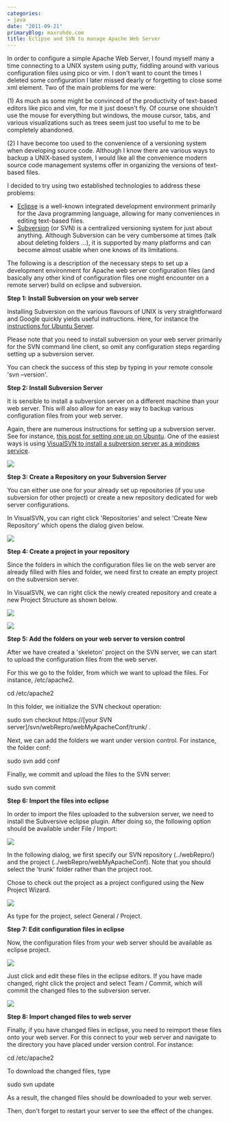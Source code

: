 ```yaml
---
categories:
- java
date: "2011-09-21"
primaryBlog: maxrohde.com
title: Eclipse and SVN to manage Apache Web Server
---
```


In order to configure a simple Apache Web Server, I found myself many a time connecting to a UNIX system using putty, fiddling around with various configuration files using pico or vim. I don't want to count the times I deleted some configuration I later missed dearly or forgetting to close some xml element. Two of the main problems for me were:

(1) As much as some might be convinced of the productivity of text-based editors like pico and vim, for me it just doesn't fly. Of course one shouldn't use the mouse for everything but windows, the mouse cursor, tabs, and various visualizations such as trees seem just too useful to me to be completely abandoned.

(2) I have become too used to the convenience of a versioning system when developing source code. Although I know there are various ways to backup a UNIX-based system, I would like all the convenience modern source code management systems offer in organizing the versions of text-based files.

I decided to try using two established technologies to address these problems:

- [Eclipse](http://eclipse.org/) is a well-known integrated development environment primarily for the Java programming language, allowing for many conveniences in editing text-based files.
- [Subversion](http://en.wikipedia.org/wiki/Apache_Subversion) (or SVN) is a centralized versioning system for just about anything. Although Subversion can be very cumbersome at times (talk about deleting folders …), it is supported by many platforms and can become almost usable when one knows of its limitations.

The following is a description of the necessary steps to set up a development environment for Apache web server configuration files (and basically any other kind of configuration files one might encounter on a remote server) build on eclipse and subversion.

**Step 1: Install Subversion on your web server**

Installing Subversion on the various flavours of UNIX is very straightforward and Google quickly yields useful instructions. Here, for instance the [instructions for Ubuntu Server](https://help.ubuntu.com/8.04/serverguide/C/subversion.html).

Please note that you need to install subversion on your web server primarily for the SVN command line client, so omit any configuration steps regarding setting up a subversion server.

You can check the success of this step by typing in your remote console 'svn –version'.

**Step 2: Install Subversion Server**

It is sensible to install a subversion server on a different machine than your web server. This will also allow for an easy way to backup various configuration files from your web server.

Again, there are numerous instructions for setting up a subversion server. See for instance, [this post for setting one up on Ubuntu](http://maxrohde.com/2010/05/13/setting-up-a-subversion-server-on-ubuntu-9-10/). One of the easiest ways is using [VisualSVN to install a subversion server as a windows service](http://www.visualsvn.com/server/).

![](images/092111_0029_eclipseands1.png)

**Step 3: Create a Repository on your Subversion Server**

You can either use one for your already set up repositories (if you use subversion for other project) or create a new repository dedicated for web server configurations.

In VisualSVN, you can right click 'Repositories' and select 'Create New Repository' which opens the dialog given below.

![](images/092111_0029_eclipseands2.png)

**Step 4: Create a project in your repository**

Since the folders in which the configuration files lie on the web server are already filled with files and folder, we need first to create an empty project on the subversion server.

In VisualSVN, we can right click the newly created repository and create a new Project Structure as shown below.

![](images/092111_0029_eclipseands3.png)

![](images/092111_0029_eclipseands4.png)

**Step 5: Add the folders on your web server to version control**

After we have created a 'skeleton' project on the SVN server, we can start to upload the configuration files from the web server.

For this we go to the folder, from which we want to upload the files. For instance, /etc/apache2.

cd /etc/apache2

In this folder, we initialize the SVN checkout operation:

sudo svn checkout https://\[your SVN server\]/svn/webRepro/webMyApacheConf/trunk/ .

Next, we can add the folders we want under version control. For instance, the folder conf:

sudo svn add conf

Finally, we commit and upload the files to the SVN server:

sudo svn commit

**Step 6: Import the files into eclipse**

In order to import the files uploaded to the subversion server, we need to install the Subversive eclipse plugin. After doing so, the following option should be available under File / Import:

![](images/092111_0029_eclipseands5.png)

In the following dialog, we first specify our SVN repository (../webRepro/) and the project (../webRepro/webMyApacheConf). Note that you should select the 'trunk' folder rather than the project root.

Chose to check out the project as a project configured using the New Project Wizard.

![](images/092111_0029_eclipseands6.png)

As type for the project, select General / Project.

**Step 7: Edit configuration files in eclipse**

Now, the configuration files from your web server should be available as eclipse project.

![](images/092111_0029_eclipseands7.png)

Just click and edit these files in the eclipse editors. If you have made changed, right click the project and select Team / Commit, which will commit the changed files to the subversion server.

![](images/092111_0029_eclipseands8.png)

**Step 8: Import changed files to web server**

Finally, if you have changed files in eclipse, you need to reimport these files onto your web server. For this connect to your web server and navigate to the directory you have placed under version control. For instance:

cd /etc/apache2

To download the changed files, type

sudo svn update

As a result, the changed files should be downloaded to your web server.

Then, don't forget to restart your server to see the effect of the changes.